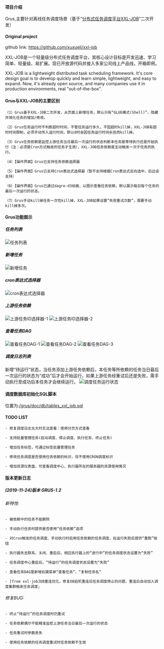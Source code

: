 #### 项目介绍
Grus,主要针对离线任务调度场景（基于“<a href="https://github.com/xuxueli/xxl-job" target='_blank'>分布式任务调度平台XXL-JOB</a>”二次开发）


#### Original project
github link: https://github.com/xuxueli/xxl-job

XXL-JOB是一个轻量级分布式任务调度平台，其核心设计目标是开发迅速、学习简单、轻量级、易扩展。现已开放源代码并接入多家公司线上产品线，开箱即用。

XXL-JOB is a lightweight distributed task scheduling framework. 
It's core design goal is to develop quickly and learn simple, lightweight, and easy to expand. 
Now, it's already open source, and many companies use it in production environments, real "out-of-the-box".

#### Grus与XXL-JOB的主要区别
    （1）Grus基于XXL-JOB二次开发，从页面上新增任务，默认只有“GLUE模式(Shell)”，隐藏并简化任务的增加/修改。
    
    （2）Grus任务运行时不判断超时时间，不管任务运行多久，不因超时kill掉，XXL-JOB有超时时间限制，必须手动传入运行时间，默认0时会因任务运行时间长些而kill掉。
    
    （3）Grus任务依赖是监控上游任务当日最后一次运行的状态判断本任务是等待执行还是开始执行（注：必须是Cron方式触发的任务才生效），XXL-JOB任务依赖是主动触发一次子任务的执行。
    
    （4）【操作界面】Grus已支持任务依赖选择器
    
    （5）【操作界面】Grus已支持Cron表达式选择器（暂不支持根据Cron表达式反向选中，后边会支持）
    
    （6）【操作界面】Grus已通过dagre-d3绘画，以图示查看任务依赖，默认展示每日每个任务的最后一次运行的状态。
    
    （7）Grus手动kill掉任务一次性kill掉，XXL-JOB如果设置“失败重试次数”，需要手动kill掉多次。

#### Grus功能图示

##### 任务列表
![任务列表](https://raw.githubusercontent.com/wiki/zhanghuang03/grus/images/任务列表.png "任务列表")

##### 新增任务
![新增任务](https://raw.githubusercontent.com/wiki/zhanghuang03/grus/images/新增任务.png "新增任务")

##### cron表达式选择器
![cron表达式选择器](https://raw.githubusercontent.com/wiki/zhanghuang03/grus/images/cron表达式选择器.png "cron表达式选择器")

##### 上游任务依赖
![上游任务ID选择器-1](https://raw.githubusercontent.com/wiki/zhanghuang03/grus/images/上游任务ID选择器-1.png "上游任务ID选择器-1")
![上游任务ID选择器-2](https://raw.githubusercontent.com/wiki/zhanghuang03/grus/images/上游任务ID选择器-2.png "上游任务ID选择器-2")

##### 查看任务DAG
![查看任务DAG-1](https://raw.githubusercontent.com/wiki/zhanghuang03/grus/images/查看任务DAG-1.png "查看任务DAG-1")
![查看任务DAG-2](https://raw.githubusercontent.com/wiki/zhanghuang03/grus/images/查看任务DAG-2.png "查看任务DAG-2")
![查看任务DAG-3](https://raw.githubusercontent.com/wiki/zhanghuang03/grus/images/查看任务DAG-3.png "查看任务DAG-3")

##### 调度日志列表
新增“待运行”状态，当任务添加上游任务依赖后，本任务等所依赖的任务当日最后一次运行的状态为“成功”后才会开始运行，如果上游任务经重试后还是失败，需手动执行至成功后本任务才会继续运行。
![调度任务运行状态](https://raw.githubusercontent.com/wiki/zhanghuang03/grus/images/调度任务运行状态.png "调度任务运行状态")

#### 调度数据库初始化SQL脚本
位置为:<a href="https://github.com/zhanghuang03/grus/blob/master/doc/db/tables_xxl_job.sql" target="_blank">/grus/doc/db/tables_xxl_job.sql</a>

#### TODO LIST

    - 修复调度日志太大时无法查看：使用分页方式查看
	
	- 支持批量管理任务(启动调度、停止调度、执行任务、终止任务)
	
	- 增加任务标签，可通过标签批量管理任务

	- 修改任务调度是否使用任务依赖的标识，将不使用CRON调度标识

	- 增加资源仪表盘，可查看调度中心、执行器所在的服务器的资源使用情况


#### 版本更新日志




#####  (2019-11-24)版本 GRUS-1.2

###### 新特性:
	- 被依赖中的任务不能删除

	- 手动执行任务时提供是否使用“任务依赖”选项

	- 对Cron触发的任务调度、手动执行时启用任务依赖的任务调度，在运行失败后提供“重跑”按钮

	- 执行器失去联系、关闭、重启后，相应执行器上的“进行中”的任务调度状态设置为“失败”

	- 任务调度中心重启后，“待运行”的任务调度状态设置为“失败”

	- 查看任务DAG里新增右键菜单“查看任务”、“复制任务名”

	- [from xxl-job]DB重连优化，修复DB宕机重连后任务调度停止的问题，重连后自动加入调度集群触发任务调度;

###### 修复BUG:
	- 终止“待运行”的任务调度时仍重试

	- 任务依赖偶尔不能精准监控上游任务当日最后一次运行的状态

	- 任务重试时参数丢失

	- 使用任务依赖的任务调度重试时任务依赖不生效
